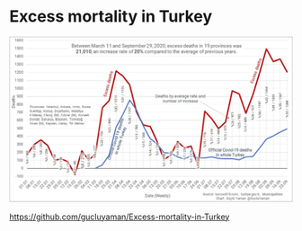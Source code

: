 # Excess mortality in Turkey
![Excess deaths in Turkey](https://github.com/gucluyaman/Excess-mortality-in-Turkey/blob/master/images/Turkey-Excess-Deaths-2020.09.30.jpg?raw=true)


https://github.com/gucluyaman/Excess-mortality-in-Turkey
